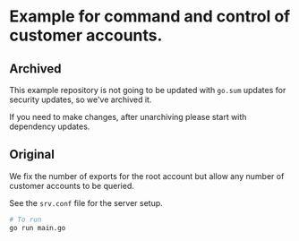 # Example for command and control of customer accounts.

## Archived

This example repository is not going to be updated with `go.sum` updates for
security updates, so we've archived it.

If you need to make changes, after unarchiving please start with dependency
updates.

## Original

We fix the number of exports for the root account but allow any number of
customer accounts to be queried.

See the `srv.conf` file for the server setup.

```bash
# To run
go run main.go
```
